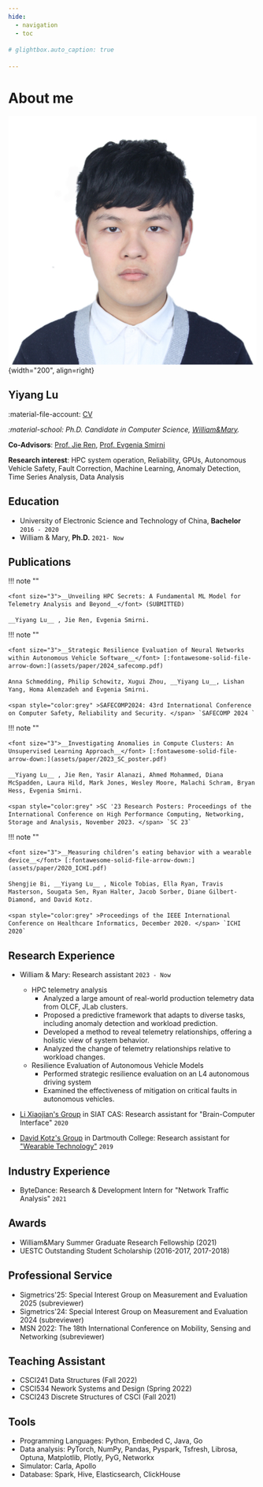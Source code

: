 ```yaml
---
hide:
  - navigation
  - toc

# glightbox.auto_caption: true

---
```


# About me

![portrait](assets/me.jpg){width="200", align=right}
## Yiyang Lu
<!-- ![portrait](assets/me.jpg){width="200px",align=left }  -->
<!-- <img width="15%" style="float: right;"  src="assets/me.jpg"/> -->
:material-file-account: [CV](assets/paper/cv.pdf)

*:material-school: Ph.D. Candidate in Computer Science, [William&Mary](https://www.wm.edu/as/computerscience/).*

**Co-Advisors**: [Prof. Jie Ren](https://jren73.github.io/), [Prof. Evgenia Smirni](https://www.cs.wm.edu/~esmirni/)

**Research interest**: HPC system operation, Reliability, GPUs, Autonomous Vehicle Safety, Fault Correction, Machine Learning, Anomaly Detection, Time Series Analysis, Data Analysis

<!-- [:material-email: Email](mailto:ylu21@wm.edu "ylu21 AT wm.edu"){ .md-button } [:simple-googlescholar: Google Scholar](https://scholar.google.com/citations?hl=en&user=tmrnmuUAAAAJ){ .md-button }   -->
<!-- [:material-more: Resume](https://scholar.google.com/citations?hl=en&user=tmrnmuUAAAAJ){ .md-button } -->


## Education
- University of Electronic Science and Technology of China, **Bachelor** `2016 - 2020`
- William & Mary, **Ph.D.** `2021- Now`

## Publications

!!! note ""

    <font size="3">__Unveiling HPC Secrets: A Fundamental ML Model for Telemetry Analysis and Beyond__</font> (SUBMITTED)

    __Yiyang Lu__ , Jie Ren, Evgenia Smirni. 

!!! note ""

    <font size="3">__Strategic Resilience Evaluation of Neural Networks within Autonomous Vehicle Software__</font> [:fontawesome-solid-file-arrow-down:](assets/paper/2024_safecomp.pdf)

    Anna Schmedding, Philip Schowitz, Xugui Zhou, __Yiyang Lu__, Lishan Yang, Homa Alemzadeh and Evgenia Smirni. 

    <span style="color:grey" >SAFECOMP2024: 43rd International Conference on Computer Safety, Reliability and Security. </span> `SAFECOMP 2024 `

!!! note ""

    <font size="3">__Investigating Anomalies in Compute Clusters: An Unsupervised Learning Approach__</font> [:fontawesome-solid-file-arrow-down:](assets/paper/2023_SC_poster.pdf)

    __Yiyang Lu__ , Jie Ren, Yasir Alanazi, Ahmed Mohammed, Diana McSpadden, Laura Hild, Mark Jones, Wesley Moore, Malachi Schram, Bryan Hess, Evgenia Smirni. 

    <span style="color:grey" >SC '23 Research Posters: Proceedings of the International Conference on High Performance Computing, Networking, Storage and Analysis, November 2023. </span> `SC 23`

!!! note ""

    <font size="3">__Measuring children’s eating behavior with a wearable device__</font> [:fontawesome-solid-file-arrow-down:](assets/paper/2020_ICHI.pdf)

    Shengjie Bi, __Yiyang Lu__ , Nicole Tobias, Ella Ryan, Travis Masterson, Sougata Sen, Ryan Halter, Jacob Sorber, Diane Gilbert-Diamond, and David Kotz. 

    <span style="color:grey" >Proceedings of the IEEE International Conference on Healthcare Informatics, December 2020. </span> `ICHI 2020`

## Research Experience

- William & Mary: Research assistant  `2023 - Now`
    - HPC telemetry analysis
        - Analyzed a large amount of real-world production telemetry data from OLCF, JLab clusters.
        - Proposed a predictive framework that adapts to diverse tasks, including anomaly detection and workload prediction.
        - Developed a method to reveal telemetry relationships, offering a holistic view of system behavior.
        - Analyzed the change of telemetry relationships relative to workload changes.
    - Resilience Evaluation of Autonomous Vehicle Models
        - Performed strategic resilience evaluation on an L4 autonomous driving system
        - Examined the effectiveness of mitigation on critical faults in autonomous vehicles.

- [Li Xiaojian's Group](http://bcbdi.siat.ac.cn/index.php/member/showMember/nid/13.shtml) in SIAT CAS: Research assistant for "Brain-Computer Interface" `2020`
- [David Kotz's Group](https://www.cs.dartmouth.edu/~dfk/) in Dartmouth College: Research assistant for ["Wearable Technology"](https://auracle-project.org/) `2019`

## Industry Experience

- ByteDance: Research & Development Intern for "Network Traffic Analysis" `2021`


## Awards
- William&Mary Summer Graduate Research Fellowship (2021)
- UESTC Outstanding Student Scholarship (2016-2017, 2017-2018)

## Professional Service
- Sigmetrics'25: Special Interest Group on Measurement and Evaluation 2025 (subreviewer)
- Sigmetrics'24: Special Interest Group on Measurement and Evaluation 2024 (subreviewer)
- MSN 2022: The 18th International Conference on Mobility, Sensing and Networking (subreviewer)

## Teaching Assistant
- CSCI241 Data Structures (Fall 2022)
- CSCI534 Nework Systems and Design (Spring 2022)
- CSCI243 Discrete Structures of CSCI (Fall 2021)

## Tools
 - Programming Languages: Python, Embeded C, Java, Go
 - Data analysis: PyTorch, NumPy, Pandas, Pyspark, Tsfresh, Librosa, Optuna, Matplotlib, Plotly, PyG, Networkx
 - Simulator: Carla, Apollo
 - Database: Spark, Hive, Elasticsearch, ClickHouse
